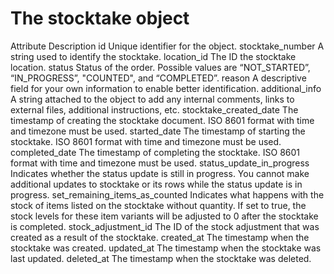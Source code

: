 # The stocktake object

Attribute Description id Unique identifier for the object. stocktake_number A string
used to identify the stocktake. location_id The ID the stocktake location. status Status
of the order. Possible values are “NOT_STARTED”, “IN_PROGRESS”, "COUNTED", and
“COMPLETED”. reason A descriptive field for your own information to enable better
identification. additional_info A string attached to the object to add any internal
comments, links to external files, additional instructions, etc. stocktake_created_date
The timestamp of creating the stocktake document. ISO 8601 format with time and timezone
must be used. started_date The timestamp of starting the stocktake. ISO 8601 format with
time and timezone must be used. completed_date The timestamp of completing the
stocktake. ISO 8601 format with time and timezone must be used.
status_update_in_progress Indicates whether the status update is still in progress. You
cannot make additional updates to stocktake or its rows while the status update is in
progress. set_remaining_items_as_counted Indicates what happens with the stock of items
listed on the stocktake without quantity. If set to true, the stock levels for these
item variants will be adjusted to 0 after the stocktake is completed.
stock_adjustment_id The ID of the stock adjustment that was created as a result of the
stocktake. created_at The timestamp when the stocktake was created. updated_at The
timestamp when the stocktake was last updated. deleted_at The timestamp when the
stocktake was deleted.
